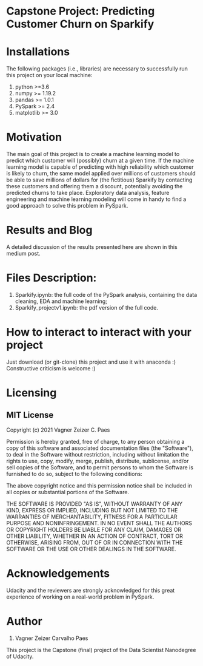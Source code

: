 # Capstone Project: Predicting Customer Churn on Sparkify

# Installations

The following packages (i.e., libraries) are necessary to successfully run this project on your local machine:

1. python >=3.6
2. numpy >= 1.19.2
3. pandas >= 1.0.1
4. PySpark >= 2.4
5. matplotlib >= 3.0


# Motivation


The main goal of this project is to create a machine learning model to predict which customer will (possibly) churn at a given time. 
If the machine learning model is capable of predicting with high reliability which customer is likely to churn, the same model applied over millions of customers should be able to save millions of dollars for (the fictitious) Sparkify by contacting these customers and offering them a discount, potentially avoiding the predicted churns to take place. 
Exploratory data analysis, feature engineering and machine learning modeling will come in handy to find a good approach to solve this problem in PySpark.

# Results and Blog

A detailed discussion of the results presented here are shown in this medium post.


# Files Description:

1. Sparkify.ipynb: the full code of the PySpark analysis, containing the data cleaning, EDA and machine learning;
2. Sparkify_projectv1.ipynb: the pdf version of the full code.



# How to interact to interact with your project

Just download (or git-clone) this project and use it with anaconda :)
Constructive criticism is welcome :)

# Licensing

## MIT License

Copyright (c) 2021 Vagner Zeizer C. Paes

Permission is hereby granted, free of charge, to any person obtaining a copy
of this software and associated documentation files (the "Software"), to deal
in the Software without restriction, including without limitation the rights
to use, copy, modify, merge, publish, distribute, sublicense, and/or sell
copies of the Software, and to permit persons to whom the Software is
furnished to do so, subject to the following conditions:

The above copyright notice and this permission notice shall be included in all
copies or substantial portions of the Software.

THE SOFTWARE IS PROVIDED "AS IS", WITHOUT WARRANTY OF ANY KIND, EXPRESS OR
IMPLIED, INCLUDING BUT NOT LIMITED TO THE WARRANTIES OF MERCHANTABILITY,
FITNESS FOR A PARTICULAR PURPOSE AND NONINFRINGEMENT. IN NO EVENT SHALL THE
AUTHORS OR COPYRIGHT HOLDERS BE LIABLE FOR ANY CLAIM, DAMAGES OR OTHER
LIABILITY, WHETHER IN AN ACTION OF CONTRACT, TORT OR OTHERWISE, ARISING FROM,
OUT OF OR IN CONNECTION WITH THE SOFTWARE OR THE USE OR OTHER DEALINGS IN THE
SOFTWARE.


# Acknowledgements

Udacity and the reviewers are strongly acknowledged for this great experience of working on a real-world problem in PySpark.


# Author

1. Vagner Zeizer Carvalho Paes

This project is the Capstone (final) project of the Data Scientist Nanodegree of Udacity.


